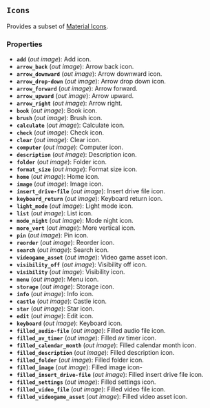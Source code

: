 <!--
SPDX-FileCopyrightText: 2024 vivi developers <vivi-ui@tuta.io>
SPDX-License-Identifier: MIT
-->

## `Icons`

Provides a subset of [Material Icons](https://fonts.google.com/icons).

### Properties

- **`add`** (_out_ _image_): Add icon.
- **`arrow_back`** (_out_ _image_): Arrow back icon.
- **`arrow_downward`** (_out_ _image_): Arrow downward icon.
- **`arrow_drop-down`** (_out_ _image_): Arrow drop down icon.
- **`arrow_forward`** (_out_ _image_): Arrow forward.
- **`arrow_upward`** (_out_ _image_): Arrow upward.
- **`arrow_right`** (_out_ _image_): Arrow right.
- **`book`** (_out_ _image_): Book icon.
- **`brush`** (_out_ _image_): Brush icon.
- **`calculate`** (_out_ _image_): Calculate icon.
- **`check`** (_out_ _image_): Check icon.
- **`clear`** (_out_ _image_): Clear icon.
- **`computer`** (_out_ _image_): Computer icon.
- **`description`** (_out_ _image_): Description icon.
- **`folder`** (_out_ _image_): Folder icon.
- **`format_size`** (_out_ _image_): Format size icon.
- **`home`** (_out_ _image_): Home icon.
- **`image`** (_out_ _image_): Image icon.
- **`insert_drive-file`** (_out_ _image_): Insert drive file icon.
- **`keyboard_return`** (_out_ _image_): Keyboard return icon.
- **`light_mode`** (_out_ _image_): Light mode icon.
- **`list`** (_out_ _image_): List icon.
- **`mode_night`** (_out_ _image_): Mode night icon.
- **`more_vert`** (_out_ _image_): More vertical icon.
- **`pin`** (_out_ _image_): Pin icon.
- **`reorder`** (_out_ _image_): Reorder icon.
- **`search`** (_out_ _image_): Search icon.
- **`videogame_asset`** (_out_ _image_): Video game asset icon.
- **`visibility_off`** (_out_ _image_): Visibility off icon.
- **`visibility`** (_out_ _image_): Visibility icon.
- **`menu`** (_out_ _image_): Menu icon.
- **`storage`** (_out_ _image_): Storage icon.
- **`info`** (_out_ _image_): Info icon.
- **`castle`** (_out_ _image_): Castle icon.
- **`star`** (_out_ _image_): Star icon.
- **`edit`** (_out_ _image_): Edit icon.
- **`keyboard`** (_out_ _image_): Keyboard icon.
- **`filled_audio-file`** (_out_ _image_): Filled audio file icon.
- **`filled_av_timer`** (_out_ _image_): Filled av timer icon.
- **`filled_calendar_month`** (_out_ _image_): Filled calendar month icon.
- **`filled_description`** (_out_ _image_): Filled description icon.
- **`filled_folder`** (_out_ _image_): Filled folder icon.
- **`filled_image`** (_out_ _image_): Filled image icon-
- **`filled_insert_drive-file`** (_out_ _image_): Filled insert drive file icon.
- **`filled_settings`** (_out_ _image_): Filled settings icon.
- **`filled_video_file`** (_out_ _image_): Filled video file icon.
- **`filled_videogame_asset`** (_out_ _image_): Filled video asset icon.
